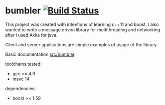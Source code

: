 # bumbler [![Build Status](https://travis-ci.org/heftyy/bumbler.svg?branch=channels)](https://travis-ci.org/heftyy/bumbler)

This project was created with intentions of learning c++11 and boost.
I also wanted to write a message driven library for multithreading and networking after i used Akka for java.

Client and server applications are simple examples of usage of the library.

Basic documentation [src/bumbler](/docs).

toolchains tested:
* gcc >= 4.9
* msvc 14

dependencies:
* boost >= 1.59
